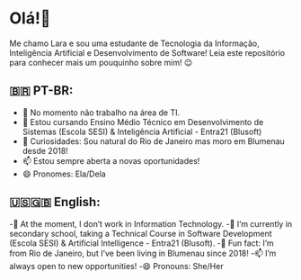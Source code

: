 # Olá!👋
Me chamo Lara e sou uma estudante de Tecnologia da Informação, Inteligência Artificial e Desenvolvimento de Software!
Leia este repositório para conhecer mais um pouquinho sobre mim! 😉

## 🇧🇷 PT-BR:
- 🔭 No momento não trabalho na área de TI.
- 🌱 Estou cursando Ensino Médio Técnico em Desenvolvimento de Sistemas (Escola SESI) & Inteligência Artificial - Entra21 (Blusoft)
- 💬 Curiosidades: Sou natural do Rio de Janeiro mas moro em Blumenau desde 2018!
- 📫 Estou sempre aberta a novas oportunidades!
- 😄 Pronomes: Ela/Dela

## 🇺🇸🇬🇧 English:
-🔭 At the moment, I don’t work in Information Technology.
-🌱 I’m currently in secondary school, taking a Technical Course in Software Development (Escola SESI) & Artificial Intelligence - Entra21 (Blusoft).
-💬 Fun fact: I’m from Rio de Janeiro, but I’ve been living in Blumenau since 2018!
-📫 I’m always open to new opportunities!
-😄 Pronouns: She/Her

